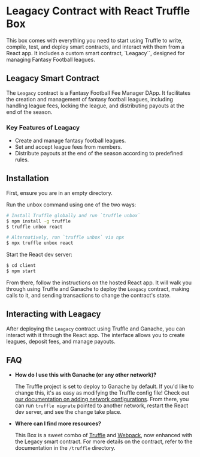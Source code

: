 # Leagacy Contract with React Truffle Box

This box comes with everything you need to start using Truffle to write, compile, test, and deploy smart contracts, and interact with them from a React app. It includes a custom smart contract, `Leagacy``, designed for managing Fantasy Football leagues.

## Leagacy Smart Contract

The `Leagacy` contract is a Fantasy Football Fee Manager DApp. It facilitates the creation and management of fantasy football leagues, including handling league fees, locking the league, and distributing payouts at the end of the season.

### Key Features of Leagacy

- Create and manage fantasy football leagues.
- Set and accept league fees from members.
- Distribute payouts at the end of the season according to predefined rules.

## Installation

First, ensure you are in an empty directory.

Run the unbox command using one of the two ways:

```sh
# Install Truffle globally and run `truffle unbox`
$ npm install -g truffle
$ truffle unbox react
```

```sh
# Alternatively, run `truffle unbox` via npx
$ npx truffle unbox react
```

Start the React dev server:

```sh
$ cd client
$ npm start
```

From there, follow the instructions on the hosted React app. It will walk you through using Truffle and Ganache to deploy the `Leagacy` contract, making calls to it, and sending transactions to change the contract's state.

## Interacting with Leagacy

After deploying the `Leagacy` contract using Truffle and Ganache, you can interact with it through the React app. The interface allows you to create leagues, deposit fees, and manage payouts.

## FAQ

- __How do I use this with Ganache (or any other network)?__

  The Truffle project is set to deploy to Ganache by default. If you'd like to change this, it's as easy as modifying the Truffle config file! Check out [our documentation on adding network configurations](https://trufflesuite.com/docs/truffle/reference/configuration/#networks). From there, you can run `truffle migrate` pointed to another network, restart the React dev server, and see the change take place.

- __Where can I find more resources?__

  This Box is a sweet combo of [Truffle](https://trufflesuite.com) and [Webpack](https://webpack.js.org), now enhanced with the Legacy smart contract. For more details on the contract, refer to the documentation in the `/truffle` directory.
